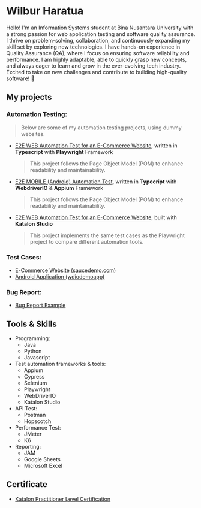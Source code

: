 # Wilbur Haratua
Hello! I'm an Information Systems student at Bina Nusantara University with a strong passion for web application testing and software quality assurance. I thrive on problem-solving, collaboration, and continuously expanding my skill set by exploring new technologies.
I have hands-on experience in Quality Assurance (QA), where I focus on ensuring software reliability and performance. I am highly adaptable, able to quickly grasp new concepts, and always eager to learn and grow in the ever-evolving tech industry.
Excited to take on new challenges and contribute to building high-quality software! 🚀
## My projects
### Automation Testing:
  >Below are some of my automation testing projects, using dummy websites.
* [E2E WEB Automation Test for an E-Commerce Website](https://github.com/wilburharatua/ecommerce_web_playwright_portofolio.git), written in **Typescript** with **Playwright** Framework
  >This project follows the Page Object Model (POM) to enhance readability and maintainability.
* [E2E MOBILE (Android) Automation Test](https://github.com/wilburharatua/android_webdriverio.git), written in **Typecript** with **WebdriverIO** & **Appium** Framework
  >This project follows the Page Object Model (POM) to enhance readability and maintainability.
* [E2E WEB Automation Test for an E-Commerce Website](https://github.com/wilburharatua/ecommerce_web_katalon_portofolio.git), built with **Katalon Studio**
  >This project implements the same test cases as the Playwright project to compare different automation tools.

### Test Cases: 
* [E-Commerce Website (saucedemo.com)](https://docs.google.com/spreadsheets/d/14uSx_zqP_LAVH-4IDUN9yYr3G_uNJEMp6pBTcnKEFNQ/edit?usp=sharing)
* [Android Application (wdiodemoapp)](https://docs.google.com/spreadsheets/d/1t3Ho_DuSL5QGt59HbTajdhS2iFr2P8LqKgH98xrH1O8/edit?usp=sharing)
### Bug Report:
* [Bug Report Example](https://docs.google.com/spreadsheets/d/1a-Fc0iQM0SDzcYke5_8jqQa0VPqIqwWMNm8_VHpreys/edit?usp=sharing)
## Tools & Skills 
- Programming:
  - Java
  - Python
  - Javascript
- Test automation frameworks & tools:
  - Appium
  - Cypress
  - Selenium
  - Playwright
  - WebDriverIO
  - Katalon Studio
- API Test:
  - Postman
  - Hopscotch
- Performance Test:
  - JMeter
  - K6
- Reporting:
  - JAM
  - Google Sheets
  - Microsoft Excel

## Certificate
- [Katalon Practitioner Level Certification](https://academy.katalon.com/mcertificate/6761167d6ae00)
